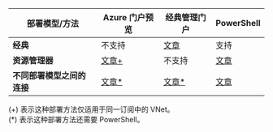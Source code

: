 | **部署模型/方法** | **Azure 门户预览** | **经典管理门户** | **PowerShell** |
|---|---|---|---|
|**经典** | 不支持 | [文章](../articles/vpn-gateway/virtual-networks-configure-vnet-to-vnet-connection.md) | 支持 |
|**资源管理器** | [文章+](../articles/vpn-gateway/vpn-gateway-howto-vnet-vnet-resource-manager-portal.md) |不支持 | [文章](../articles/vpn-gateway/vpn-gateway-vnet-vnet-rm-ps.md)|
|**不同部署模型之间的连接** | [文章*](../articles/vpn-gateway/vpn-gateway-connect-different-deployment-models-portal.md) | [文章*](../articles/vpn-gateway/vpn-gateway-connect-different-deployment-models-portal.md) |[文章](../articles/vpn-gateway/vpn-gateway-connect-different-deployment-models-powershell.md)|

(+) 表示这种部署方法仅适用于同一订阅中的 VNet。<br> (*) 表示这种部署方法还需要 PowerShell。

<!---HONumber=Mooncake_1031_2016-->